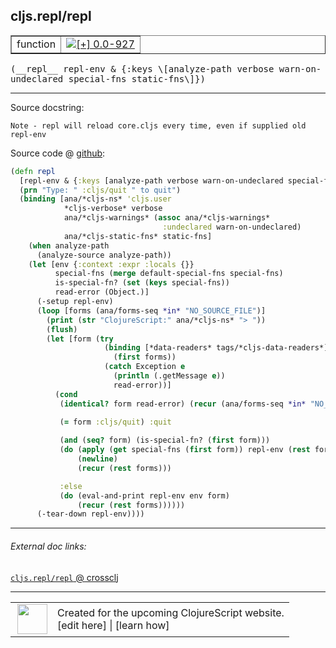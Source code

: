 ## cljs.repl/repl



 <table border="1">
<tr>
<td>function</td>
<td><a href="https://github.com/cljsinfo/cljs-api-docs/tree/0.0-927"><img valign="middle" alt="[+] 0.0-927" title="Added in 0.0-927" src="https://img.shields.io/badge/+-0.0--927-lightgrey.svg"></a> </td>
</tr>
</table>


 <samp>
(__repl__ repl-env & {:keys \[analyze-path verbose warn-on-undeclared special-fns static-fns\]})<br>
</samp>

---





Source docstring:

```
Note - repl will reload core.cljs every time, even if supplied old repl-env
```


Source code @ [github](https://github.com/clojure/clojurescript/blob/r1978/src/clj/cljs/repl.clj#L144-L182):

```clj
(defn repl
  [repl-env & {:keys [analyze-path verbose warn-on-undeclared special-fns static-fns]}]
  (prn "Type: " :cljs/quit " to quit")
  (binding [ana/*cljs-ns* 'cljs.user
            *cljs-verbose* verbose
            ana/*cljs-warnings* (assoc ana/*cljs-warnings*
                                  :undeclared warn-on-undeclared)
            ana/*cljs-static-fns* static-fns]
    (when analyze-path
      (analyze-source analyze-path))
    (let [env {:context :expr :locals {}}
          special-fns (merge default-special-fns special-fns)
          is-special-fn? (set (keys special-fns))
          read-error (Object.)]
      (-setup repl-env)
      (loop [forms (ana/forms-seq *in* "NO_SOURCE_FILE")]
        (print (str "ClojureScript:" ana/*cljs-ns* "> "))
        (flush)
        (let [form (try
                     (binding [*data-readers* tags/*cljs-data-readers*]
                       (first forms))
                     (catch Exception e
                       (println (.getMessage e))
                       read-error))]
          (cond
           (identical? form read-error) (recur (ana/forms-seq *in* "NO_SOURCE_FILE"))
           
           (= form :cljs/quit) :quit

           (and (seq? form) (is-special-fn? (first form)))
           (do (apply (get special-fns (first form)) repl-env (rest form))
               (newline)
               (recur (rest forms)))

           :else
           (do (eval-and-print repl-env env form)
               (recur (rest forms))))))
      (-tear-down repl-env))))
```

<!--
Repo - tag - source tree - lines:

 <pre>
clojurescript @ r1978
└── src
    └── clj
        └── cljs
            └── <ins>[repl.clj:144-182](https://github.com/clojure/clojurescript/blob/r1978/src/clj/cljs/repl.clj#L144-L182)</ins>
</pre>

-->

---



###### External doc links:

[`cljs.repl/repl` @ crossclj](http://crossclj.info/fun/cljs.repl/repl.html)<br>

---

 <table>
<tr><td>
<img valign="middle" align="right" width="48px" src="http://i.imgur.com/Hi20huC.png">
</td><td>
Created for the upcoming ClojureScript website.<br>
[edit here] | [learn how]
</td></tr></table>

[edit here]:https://github.com/cljsinfo/cljs-api-docs/blob/master/cljsdoc/cljs.repl_repl.cljsdoc
[learn how]:https://github.com/cljsinfo/cljs-api-docs/wiki/cljsdoc-files

<!--

This information was too distracting to show to readers, but I'll leave it
commented here since it is helpful to:

- pretty-print the data used to generate this document
- and show how to retrieve that data



The API data for this symbol:

```clj
{:ns "cljs.repl",
 :name "repl",
 :signature ["[repl-env & {:keys [analyze-path verbose warn-on-undeclared special-fns static-fns]}]"],
 :history [["+" "0.0-927"]],
 :type "function",
 :full-name-encode "cljs.repl_repl",
 :source {:code "(defn repl\n  [repl-env & {:keys [analyze-path verbose warn-on-undeclared special-fns static-fns]}]\n  (prn \"Type: \" :cljs/quit \" to quit\")\n  (binding [ana/*cljs-ns* 'cljs.user\n            *cljs-verbose* verbose\n            ana/*cljs-warnings* (assoc ana/*cljs-warnings*\n                                  :undeclared warn-on-undeclared)\n            ana/*cljs-static-fns* static-fns]\n    (when analyze-path\n      (analyze-source analyze-path))\n    (let [env {:context :expr :locals {}}\n          special-fns (merge default-special-fns special-fns)\n          is-special-fn? (set (keys special-fns))\n          read-error (Object.)]\n      (-setup repl-env)\n      (loop [forms (ana/forms-seq *in* \"NO_SOURCE_FILE\")]\n        (print (str \"ClojureScript:\" ana/*cljs-ns* \"> \"))\n        (flush)\n        (let [form (try\n                     (binding [*data-readers* tags/*cljs-data-readers*]\n                       (first forms))\n                     (catch Exception e\n                       (println (.getMessage e))\n                       read-error))]\n          (cond\n           (identical? form read-error) (recur (ana/forms-seq *in* \"NO_SOURCE_FILE\"))\n           \n           (= form :cljs/quit) :quit\n\n           (and (seq? form) (is-special-fn? (first form)))\n           (do (apply (get special-fns (first form)) repl-env (rest form))\n               (newline)\n               (recur (rest forms)))\n\n           :else\n           (do (eval-and-print repl-env env form)\n               (recur (rest forms))))))\n      (-tear-down repl-env))))",
          :title "Source code",
          :repo "clojurescript",
          :tag "r1978",
          :filename "src/clj/cljs/repl.clj",
          :lines [144 182]},
 :full-name "cljs.repl/repl",
 :docstring "Note - repl will reload core.cljs every time, even if supplied old repl-env"}

```

Retrieve the API data for this symbol:

```clj
;; from Clojure REPL
(require '[clojure.edn :as edn])
(-> (slurp "https://raw.githubusercontent.com/cljsinfo/cljs-api-docs/catalog/cljs-api.edn")
    (edn/read-string)
    (get-in [:symbols "cljs.repl/repl"]))
```

-->
